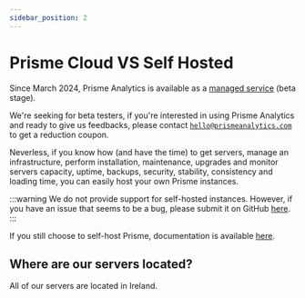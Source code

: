 ```yaml
---
sidebar_position: 2
---
```


# Prisme Cloud VS Self Hosted

Since March 2024, Prisme Analytics is available as a [managed service](https://app.prismeanalytics.com) (beta stage).

We're seeking for beta testers, if you're interested in using Prisme Analytics
and ready to give us feedbacks, please contact [`hello@prismeanalytics.com`](mailto:hello@prismeanalytics.com) to get
a reduction coupon.

Neverless, if you know how (and have the time) to get servers, manage an infrastructure,
perform installation, maintenance, upgrades and monitor servers capacity,
uptime, backups, security, stability, consistency and loading time, you can easily
host your own Prisme instances.

:::warning
We do not provide support for self-hosted instances. However, if you have an
issue that seems to be a bug, please submit it on GitHub [here](https://github.com/prismelabs/analytics/issues).
:::

If you still choose to self-host Prisme, documentation is available [here](../self-host).

## Where are our servers located?

All of our servers are located in Ireland.

